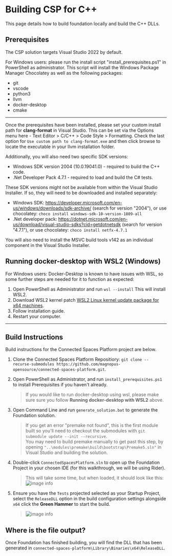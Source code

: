 # Building CSP for C++

This page details how to build foundation locally and build the C++ DLLs.

## Prerequisites 

The CSP solution targets Visual Studio 2022 by default.

For Windows users: please run the install script "install_prerequisites.ps1" in PowerShell as administrator.
This script will install the Windows Package Manager Chocolatey as well as the following packages:
- git
- vscode
- python3
- llvm
- docker-desktop
- cmake

***

Once the prerequisites have been installed, please set your custom install path for **clang-format** in Visual Studio.
This can be set via the Options menu here - Text Editor > C/C++ > Code Style > Formatting.
Check the last option for `Use custom path to clang-format.exe` and then click browse to locate the executable in your llvm installation folder.

Additionally, you will also need two specific SDK versions:
- Windows SDK version 2004 (10.0.19041.0) - required to build the C++ code.
- .Net Developer Pack 4.7.1 - required to load and build the C# tests.

These SDK versions might not be available from within the Visual Studio Installer. If so, they will need to be downloaded and installed separately:
- Windows SDK: https://developer.microsoft.com/en-us/windows/downloads/sdk-archive/ (search for version "2004"), or use chocolatey: `choco install windows-sdk-10-version-1809-all`
- .Net developer pack: https://dotnet.microsoft.com/en-us/download/visual-studio-sdks?cid=getdotnetsdk (search for version "4.7.1"), or use chocolatey: `choco install netfx-4.7.1`

You will also need to install the MSVC build tools v142 as an individual component in the Visual Studio Installer.

## Running docker-desktop with WSL2 (Windows)
For Windows users: Docker-Desktop is known to have issues with WSL, so some further steps are needed for it to function as expected:
1. Open PowerShell as Administrator and run `wsl --install` This will install WSL2.
2. Download WSL2 kernel patch [WSL2 Linux kernel update package for x64 machines](https://wslstorestorage.blob.core.windows.net/wslblob/wsl_update_x64.msi).
3. Follow installation guide.
3. Restart your computer.

***

## Build Instructions
Build instructions for the Connected Spaces Platform project are below.

1. Clone the Connected Spaces Platform Repositiory: `git clone --recurse-submodules https://github.com/magnopus-opensource/connected-spaces-platform.git`.

2. Open PowerShell as Administrator, and run `install_prerequisites.ps1` to install Prerequisites if you haven't already.

    > If you would like to run docker-desktop using wsl, please make sure sure you follow **Running docker-desktop with WSL2** above.

3. Open Command Line and run `generate_solution.bat` to generate the Foundation solution.

    > If you get an error "premake not found", this is the first module built so you'll need to checkout the submodules with `git submodule update --init --recursive`.\
    You may need to build premake manually to get past this step, by opening `"..\modules\premake\build\bootstrap\Premake5.sln"` in Visual Studio and building the solution.

4. Double-click `ConnectedSpacesPlatform.sln` to open up the Foundation Project in your chosen IDE (for this walkthrough, we will be using Rider).
    
    > This will take some time, but when loaded, it should look like this:\
    ![image info](../../_static/building/cpp_sln.png)

5. Ensure you have the `Tests` projected selected as your Startup Project, select the `ReleaseDLL` option in the build configuration settings alongside `x64` click the **Green Hammer** to start the build.
    
    > ![image info](../../_static/building/cpp_cfg.png)

## Where is the file output?

Once Foundation has finished building, you will find the DLL that has been generated in `connected-spaces-platform\Library\Binaries\x64\ReleaseDLL`.

